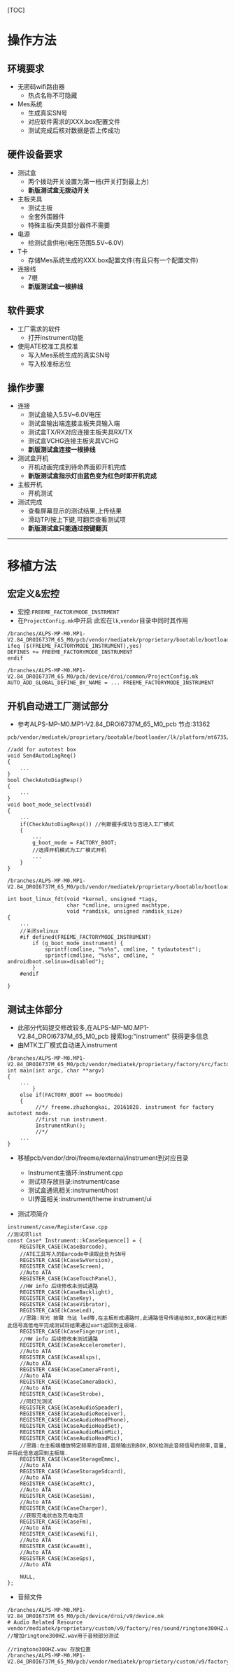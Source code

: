 [TOC]

# 操作方法

## 环境要求

- 无密码wifi路由器
    - 热点名称不可隐藏
- Mes系统
    - 生成真实SN号
    - 对应软件需求的XXX.box配置文件
    - 测试完成后核对数据是否上传成功

## 硬件设备要求

- 测试盒
    - 两个拨动开关设置为第一档(开关打到最上方)
    - **新版测试盒无拨动开关**
- 主板夹具
    - 测试主板
    - 全套外围器件
    - 特殊主板/夹具部分器件不需要
- 电源
    - 给测试盒供电(电压范围5.5V~6.0V)
- T卡
    - 存储Mes系统生成的XXX.box配置文件(有且只有一个配置文件)
- 连接线
    - 7根
    - **新版测试盒一根排线**

## 软件要求

- 工厂需求的软件
    - 打开instrument功能
- 使用ATE校准工具校准
    - 写入Mes系统生成的真实SN号
    - 写入校准标志位

## 操作步骤

- 连接
    - 测试盒输入5.5V~6.0V电压
    - 测试盒输出端连接主板夹具输入端
    - 测试盒TX/RX对应连接主板夹具RX/TX
    - 测试盒VCHG连接主板夹具VCHG
    - **新版测试盒连接一根排线**
- 测试盒开机
    - 开机动画完成到待命界面即开机完成
    - **新版测试盒指示灯由蓝色变为红色时即开机完成**
- 主板开机
    - 开机测试
- 测试完成
    - 查看屏幕显示的测试结果,上传结果
    - 滑动TP/按上下键,可翻页查看测试项
    - **新版测试盒只能通过按键翻页**

--------
# 移植方法

## 宏定义&宏控

- 宏控:`FREEME_FACTORYMODE_INSTRMENT`
- 在`ProjectConfig.mk`中开启 此宏在`lk`,`vendor`目录中同时其作用

```
/branches/ALPS-MP-M0.MP1-V2.84_DROI6737M_65_M0/pcb/vendor/mediatek/proprietary/bootable/bootloader/lk/makefile
ifeq ($(FREEME_FACTORYMODE_INSTRUMENT),yes)
DEFINES += FREEME_FACTORYMODE_INSTRUMENT
endif

/branches/ALPS-MP-M0.MP1-V2.84_DROI6737M_65_M0/pcb/device/droi/common/ProjectConfig.mk
AUTO_ADD_GLOBAL_DEFINE_BY_NAME = ... FREEME_FACTORYMODE_INSTRUMENT
```

## 开机自动进工厂测试部分

- 参考ALPS-MP-M0.MP1-V2.84_DROI6737M_65_M0_pcb 节点:31362

```
pcb/vendor/mediatek/proprietary/bootable/bootloader/lk/platform/mt6735/boot_mode.c

//add for autotest box
void SendAutodiagReq()
{
    ...
}
bool CheckAutoDiagResp()
{
    ...    
}
void boot_mode_select(void)
{
    ...
    if(CheckAutoDiagResp())	//判断握手成功与否进入工厂模式
    {
        ...        
        g_boot_mode = FACTORY_BOOT; 
		//选择开机模式为工厂模式开机
        ...
    }
}

/branches/ALPS-MP-M0.MP1-V2.84_DROI6737M_65_M0/pcb/vendor/mediatek/proprietary/bootable/bootloader/lk/app/mt_boot/mt_boot.c

int boot_linux_fdt(void *kernel, unsigned *tags,
                   char *cmdline, unsigned machtype,
                   void *ramdisk, unsigned ramdisk_size)
{
    ...
    //关闭selinux
    #if defined(FREEME_FACTORYMODE_INSTRUMENT)
        if (g_boot_mode_instrument) {
            sprintf(cmdline, "%s%s", cmdline, " tydautotest");
            sprintf(cmdline, "%s%s", cmdline, " androidboot.selinux=disabled");
        }
    #endif

}
```

## 测试主体部分

- 此部分代码提交修改较多,在ALPS-MP-M0.MP1-V2.84_DROI6737M_65_M0_pcb 搜索log:"instrument" 获得更多信息
- 由MTK工厂模式自动进入instrument

```
/branches/ALPS-MP-M0.MP1-V2.84_DROI6737M_65_M0/pcb/vendor/mediatek/proprietary/factory/src/factory.cpp
int main(int argc, char **argv)
{
    ...
        }
    else if(FACTORY_BOOT == bootMode)
    {
		 //*/ freeme.zhuzhongkai, 20161028. instrument for factory autotest mode.
		 //first run instrument.
		 InstrumentRun();
		 //*/
    ...
}

```
- 移植pcb/vendor/droi/freeme/external/instrument到对应目录
    - Instrument主循环:Instrument.cpp
    - 测试项存放目录:instrument/case
    - 测试盒通讯相关:instrument/host
    - UI界面相关:instrument/theme instrument/ui
    
- 测试项简介

```
instrument/case/RegisterCase.cpp
//测试项list
const Case* Instrument::kCaseSequence[] = {
    REGISTER_CASE(kCaseBarcode),
    //ATE工具写入的Barcode中读取此处为SN号
    REGISTER_CASE(kCaseSwVersion),
    REGISTER_CASE(kCaseScreen),
    //Auto ATA
    REGISTER_CASE(kCaseTouchPanel),
    //HW info 后续修改未测试通路
    REGISTER_CASE(kCaseBacklight),
    REGISTER_CASE(kCaseKey),
    REGISTER_CASE(kCaseVibrator),
    REGISTER_CASE(kCaseLed),
    //思路:背光 按键 马达 led等,在主板形成通路时,此通路信号传递给BOX,BOX通过判断此信号高低电平完成测试将结果通过uart返回到主板端.
    REGISTER_CASE(kCaseFingerprint),
    //HW info 后续修改未测试通路
    REGISTER_CASE(kCaseAccelerometer),
    //Auto ATA
    REGISTER_CASE(kCaseAlsps),
    //Auto ATA
    REGISTER_CASE(kCaseCameraFront),
    //Auto ATA
    REGISTER_CASE(kCaseCameraBack),
    //Auto ATA
    REGISTER_CASE(kCaseStrobe),
    //同灯光测试
    REGISTER_CASE(kCaseAudioSpeader),
    REGISTER_CASE(kCaseAudioReceiver),
    REGISTER_CASE(kCaseAudioHeadPhone),
    REGISTER_CASE(kCaseAudioHeadSet),
    REGISTER_CASE(kCaseAudioMainMic),
    REGISTER_CASE(kCaseAudioHeadMic),
    //思路:在主板端播放特定频率的音频,音频输出到BOX,BOX检测此音频信号的频率,音量,并将此信息返回到主板端.
    REGISTER_CASE(kCaseStorageEmmc),
    //Auto ATA
    REGISTER_CASE(kCaseStorageSdcard),
    //Auto ATA
    REGISTER_CASE(kCaseRtc),
    //Auto ATA
    REGISTER_CASE(kCaseSim),
    //Auto ATA
    REGISTER_CASE(kCaseCharger),
    //获取充电状态及充电电流
    REGISTER_CASE(kCaseFm),
    //Auto ATA
    REGISTER_CASE(kCaseWifi),
    //Auto ATA
    REGISTER_CASE(kCaseBt),
    //Auto ATA
    REGISTER_CASE(kCaseGps),
    //Auto ATA

    NULL,
};
```

- 音频文件

```
/branches/ALPS-MP-M0.MP1-V2.84_DROI6737M_65_M0/pcb/device/droi/v9/device.mk
# Audio Related Resource
vendor/mediatek/proprietary/custom/v9/factory/res/sound/ringtone300HZ.wav:system/res/sound/ringtone300HZ.wav
//增加ringtone300HZ.wav用于音频部分测试

//ringtone300HZ.wav 存放位置
/branches/ALPS-MP-M0.MP1-V2.84_DROI6737M_65_M0/pcb/vendor/mediatek/proprietary/custom/v9/factory/res/sound/ringtone300HZ.wav
```